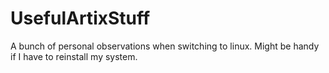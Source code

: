 # UsefulArtixStuff
A bunch of personal observations when switching to linux. Might be handy if I have to reinstall my system.
